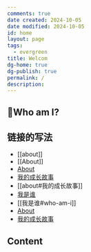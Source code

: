 ```yaml
---
comments: true
date created: 2024-10-05
date modified: 2024-10-05
id: home
layout: page
tags:
  - evergreen
title: Welcom
dg-home: true
dg-publish: true
permalink: /
description: 
---
```


## 👋Who am I?

## 链接的写法

- [[about]]
- [[About]]
- [About](about)
- [我的成长故事](about#我的成长故事)
- [[about#我的成长故事]]
- [我是谁](#who-am-i)
- [[我是谁#who-am-i]]
- <a href="/about">About</a>
- <a href="/about#我的成长故事">我的成长故事</a>

## Content
